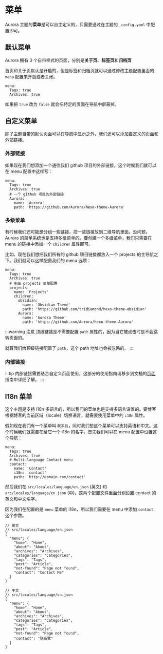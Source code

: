 # 菜单

Aurora 主题的**菜单**是可以自主定义的，只需要通过在主题的 `_config.yaml` 中配置即可。

## 默认菜单

Aurora 拥有 3 个自带样式的页面，分别是**关于页**、**标签页**和**归档页**

首页和关于页默认是开启的，但是标签和归档页就可以通过修改主题配置里面的 `menu` 配置来开启或者关闭。

```yaml{2-3}:no-line-numbers
menu:
  Tags: true
  Archives: true
```

如果把 `true` 改为 `false` 就会把特定的页面在导航中屏蔽掉。

## 自定义菜单

除了主题自带的默认页面可以在导航中显示之外，我们还可以添加自定义的页面和外部链接。

### 外部链接

如果现在我们想添加一个通往我们 github 项目的外部链接，这个时候我们就可以在 menu 配置中这样写：

```yaml{4-7}:no-line-numbers
menu:
  Tags: true
  Archives: true
  # 一个 github 项目的外部链接
  Aurora:
    name: 'Aurora'
    path: 'https://github.com/Aurora/hexo-theme-Aurora'
```

### 多级菜单

有时候我们还可能想分组一些链接，把一些链接放到二级导航里面。没问题，Aurora 的菜单系统也是支持多级菜单的。要创建一个多级菜单，我们只需要在 menu 的链接中添加一个 `children` 属性即可。

比如，现在我们想把我们所有的 github 项目链接都放入一个 projects 的主导航之下。我们就可以这样配置我们的 menu 选项：

```yaml{4-13}:no-line-numbers
menu:
  Tags: true
  Archives: true
  # 多级 projects 菜单配置
  projects:
    name: 'Projects'
    children:
      obsidian:
        name: 'Obsidian Theme'
        path: 'https://github.com/tridiamond/hexo-theme-obsidian'
      Aurora:
        name: 'Aurora Theme'
        path: 'https://github.com/Aurora/hexo-theme-Aurora'
```

:::warning 注意
顶级链接是不需要配置 `path` 属性的，因为当它被点击时是不会跳转页面的。

就算我们给顶级链接配置了 `path`，这个 path 地址也会被忽略的。
:::

### 内部链接

:::tip
内部链接需要结合自定义页面使用，这部分的使用指南请移步到文档的[页面](/zh/guide/page.html)指南中详细了解。
:::

## I18n 菜单

这个主题是支持 I18n 多语言的，所以我们的菜单也是支持多语言设置的。要博客根据博客的当前区域（locale）切换语言，就需要使用菜单中的 `i18n` 属性。

假如现在我们有一个菜单叫 `联系我`，同时我们想这个菜单可以支持英语和中文。这个时候我们就需要在给它一个 i18n 的名字。首先我们可以在 menu 配置中设置这个导航：

```yaml{7}:no-line-numbers
menu:
  Tags: true
  Archives: true
  # Multi-language Contact menu
  contact:
    name: 'Contact'
    i18n: 'contact'
    path: 'http://domain.com/contact'
```

然后我们在 `src/locales/language/en.json` (英文) 和 `src/locales/language/cn.json` (中)，这两个配置文件里面分别设置 contact 的英文和中文名字。

因为我们在配置的是 `menu` 菜单的 i18n，所以我们需要在 menu 中添加 `contact` 这个参数。

```json{12}:no-line-numbers
// 英文
// src/locales/language/en.json
{
  "menu": {
    "home": "Home",
    "about": "About",
    "archives": "Archives",
    "categories": "Categories",
    "tags": "Tags",
    "post": "Article",
    "not-found": "Page not found",
    "contact": "Contact Me"
  }
}
```

```json{12}:no-line-numbers
// 中文
// src/locales/language/cn.json
{
  "menu": {
    "home": "Home",
    "about": "About",
    "archives": "Archives",
    "categories": "Categories",
    "tags": "Tags",
    "post": "Article",
    "not-found": "Page not found",
    "contact": "联系我"
  }
}
```
